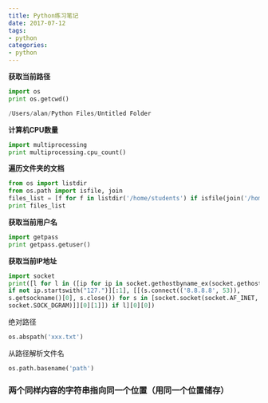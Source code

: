```yaml
---
title: Python练习笔记
date: 2017-07-12
tags:
- python
categories:
- python
---
```


**获取当前路径**

```python
import os
print os.getcwd()

/Users/alan/Python Files/Untitled Folder
```

**计算机CPU数量**

```python
import multiprocessing
print multiprocessing.cpu_count()
```

**遍历文件夹的文档**

```python
from os import listdir
from os.path import isfile, join
files_list = [f for f in listdir('/home/students') if isfile(join('/home/students', f))]
print files_list
```

 **获取当前用户名**

```python
import getpass
print getpass.getuser()
```

**获取当前IP地址**

```python
import socket
print([l for l in ([ip for ip in socket.gethostbyname_ex(socket.gethostname())[2] 
if not ip.startswith("127.")][:1], [[(s.connect(('8.8.8.8', 53)), 
s.getsockname()[0], s.close()) for s in [socket.socket(socket.AF_INET, 
socket.SOCK_DGRAM)]][0][1]]) if l][0][0])
```

绝对路径

```python
os.abspath('xxx.txt')
```

从路径解析文件名

```python
os.path.basename('path')
```

### 两个同样内容的字符串指向同一个位置（用同一个位置储存）

